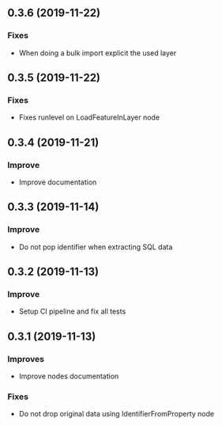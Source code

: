0.3.6      (2019-11-22)
-----------------------

### Fixes

* When doing a bulk import explicit the used layer

0.3.5      (2019-11-22)
-----------------------

### Fixes

* Fixes runlevel on LoadFeatureInLayer node

0.3.4      (2019-11-21)
-----------------------

### Improve

* Improve documentation

0.3.3      (2019-11-14)
-----------------------

### Improve

* Do not pop identifier when extracting SQL data

0.3.2      (2019-11-13)
-----------------------

### Improve

* Setup CI pipeline and fix all tests

0.3.1      (2019-11-13)
-----------------------

### Improves

* Improve nodes documentation

### Fixes

* Do not drop original data using IdentifierFromProperty node
